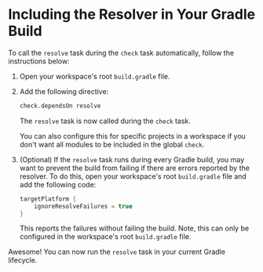 # Including the Resolver in Your Gradle Build

To call the `resolve` task during the `check` task automatically, follow the
instructions below:

1.  Open your workspace's root `build.gradle` file.

2.  Add the following directive:

    ```groovy
    check.dependsOn resolve
    ```

    The `resolve` task is now called during the `check` task.

    You can also configure this for specific projects in a workspace if you
    don't want all modules to be included in the global `check`.

3.  (Optional) If the `resolve` task runs during every Gradle build, you may
    want to prevent the build from failing if there are errors reported by the
    resolver. To do this, open your workspace's root `build.gradle` file and add
    the following code:

    ```groovy
    targetPlatform {
        ignoreResolveFailures = true
    }
    ```

    This reports the failures without failing the build. Note, this can only be
    configured in the workspace's root `build.gradle` file.

Awesome! You can now run the `resolve` task in your current Gradle lifecycle.
